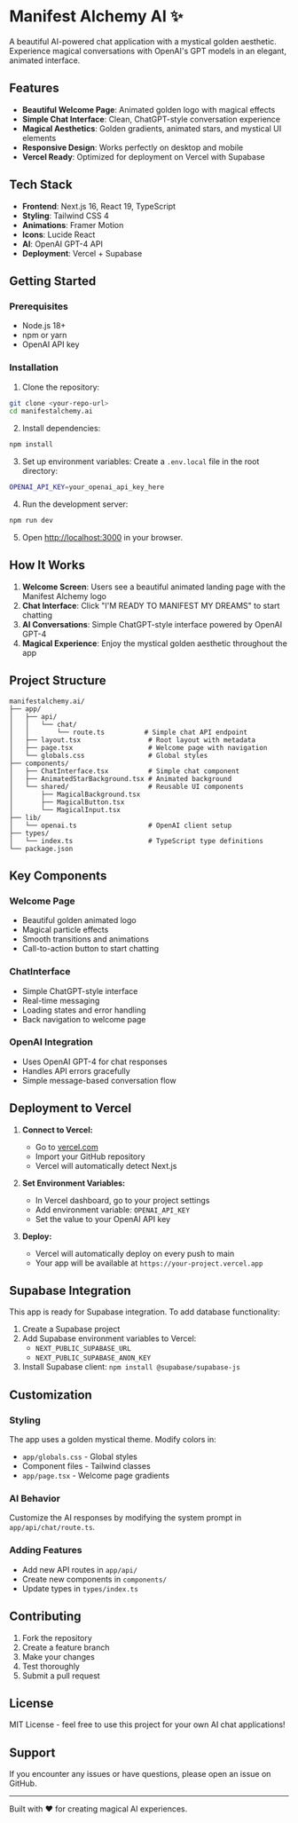 # Manifest Alchemy AI ✨

A beautiful AI-powered chat application with a mystical golden aesthetic. Experience magical conversations with OpenAI's GPT models in an elegant, animated interface.

## Features

- **Beautiful Welcome Page**: Animated golden logo with magical effects
- **Simple Chat Interface**: Clean, ChatGPT-style conversation experience
- **Magical Aesthetics**: Golden gradients, animated stars, and mystical UI elements
- **Responsive Design**: Works perfectly on desktop and mobile
- **Vercel Ready**: Optimized for deployment on Vercel with Supabase

## Tech Stack

- **Frontend**: Next.js 16, React 19, TypeScript
- **Styling**: Tailwind CSS 4
- **Animations**: Framer Motion
- **Icons**: Lucide React
- **AI**: OpenAI GPT-4 API
- **Deployment**: Vercel + Supabase

## Getting Started

### Prerequisites

- Node.js 18+ 
- npm or yarn
- OpenAI API key

### Installation

1. Clone the repository:
```bash
git clone <your-repo-url>
cd manifestalchemy.ai
```

2. Install dependencies:
```bash
npm install
```

3. Set up environment variables:
Create a `.env.local` file in the root directory:
```bash
OPENAI_API_KEY=your_openai_api_key_here
```

4. Run the development server:
```bash
npm run dev
```

5. Open [http://localhost:3000](http://localhost:3000) in your browser.

## How It Works

1. **Welcome Screen**: Users see a beautiful animated landing page with the Manifest Alchemy logo
2. **Chat Interface**: Click "I'M READY TO MANIFEST MY DREAMS" to start chatting
3. **AI Conversations**: Simple ChatGPT-style interface powered by OpenAI GPT-4
4. **Magical Experience**: Enjoy the mystical golden aesthetic throughout the app

## Project Structure

```
manifestalchemy.ai/
├── app/
│   ├── api/
│   │   └── chat/
│   │       └── route.ts          # Simple chat API endpoint
│   ├── layout.tsx                 # Root layout with metadata
│   ├── page.tsx                   # Welcome page with navigation
│   └── globals.css                # Global styles
├── components/
│   ├── ChatInterface.tsx          # Simple chat component
│   ├── AnimatedStarBackground.tsx # Animated background
│   └── shared/                    # Reusable UI components
│       ├── MagicalBackground.tsx
│       ├── MagicalButton.tsx
│       └── MagicalInput.tsx
├── lib/
│   └── openai.ts                  # OpenAI client setup
├── types/
│   └── index.ts                   # TypeScript type definitions
└── package.json
```

## Key Components

### Welcome Page
- Beautiful golden animated logo
- Magical particle effects
- Smooth transitions and animations
- Call-to-action button to start chatting

### ChatInterface
- Simple ChatGPT-style interface
- Real-time messaging
- Loading states and error handling
- Back navigation to welcome page

### OpenAI Integration
- Uses OpenAI GPT-4 for chat responses
- Handles API errors gracefully
- Simple message-based conversation flow

## Deployment to Vercel

1. **Connect to Vercel:**
   - Go to [vercel.com](https://vercel.com)
   - Import your GitHub repository
   - Vercel will automatically detect Next.js

2. **Set Environment Variables:**
   - In Vercel dashboard, go to your project settings
   - Add environment variable: `OPENAI_API_KEY`
   - Set the value to your OpenAI API key

3. **Deploy:**
   - Vercel will automatically deploy on every push to main
   - Your app will be available at `https://your-project.vercel.app`

## Supabase Integration

This app is ready for Supabase integration. To add database functionality:

1. Create a Supabase project
2. Add Supabase environment variables to Vercel:
   - `NEXT_PUBLIC_SUPABASE_URL`
   - `NEXT_PUBLIC_SUPABASE_ANON_KEY`
3. Install Supabase client: `npm install @supabase/supabase-js`

## Customization

### Styling
The app uses a golden mystical theme. Modify colors in:
- `app/globals.css` - Global styles
- Component files - Tailwind classes
- `app/page.tsx` - Welcome page gradients

### AI Behavior
Customize the AI responses by modifying the system prompt in `app/api/chat/route.ts`.

### Adding Features
- Add new API routes in `app/api/`
- Create new components in `components/`
- Update types in `types/index.ts`

## Contributing

1. Fork the repository
2. Create a feature branch
3. Make your changes
4. Test thoroughly
5. Submit a pull request

## License

MIT License - feel free to use this project for your own AI chat applications!

## Support

If you encounter any issues or have questions, please open an issue on GitHub.

---

Built with ❤️ for creating magical AI experiences.